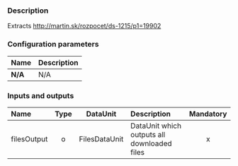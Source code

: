 ### Description

Extracts http://martin.sk/rozpocet/ds-1215/p1=19902

### Configuration parameters

| Name | Description |
|:----|:----|
|**N/A** | N/A |

### Inputs and outputs

|Name |Type | DataUnit | Description | Mandatory |
|:--------|:------:|:------:|:-------------|:---------------------:|
|filesOutput|o|FilesDataUnit|DataUnit which outputs all downloaded files|x|